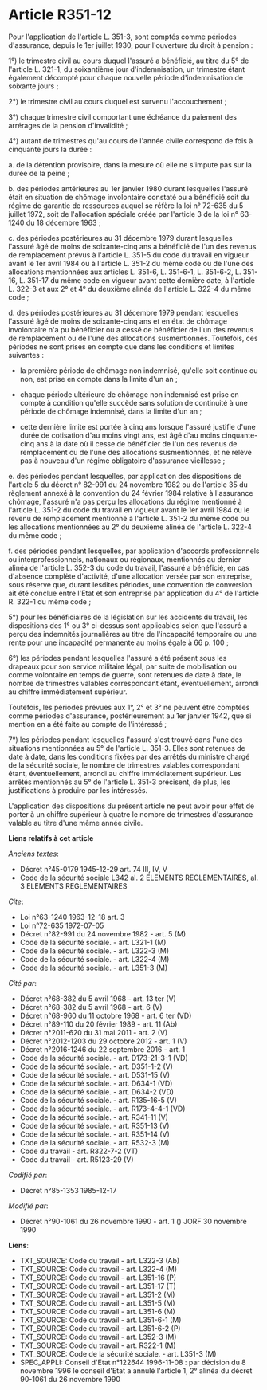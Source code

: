 # Article R351-12

Pour l'application de l'article L. 351-3, sont comptés comme périodes d'assurance, depuis le 1er juillet 1930, pour
l'ouverture du droit à pension : 

1°) le trimestre civil au cours duquel l'assuré a bénéficié, au titre du 5° de l'article L. 321-1, du soixantième jour
d'indemnisation, un trimestre étant également décompté pour chaque nouvelle période d'indemnisation de soixante jours ; 

2°) le trimestre civil au cours duquel est survenu l'accouchement ; 

3°) chaque trimestre civil comportant une échéance du paiement des arrérages de la pension d'invalidité ; 

4°) autant de trimestres qu'au cours de l'année civile correspond de fois à cinquante jours la durée :

a. de la détention provisoire, dans la mesure où elle ne s'impute pas sur la durée de la peine ; 

b. des périodes antérieures au 1er janvier 1980 durant lesquelles l'assuré était en situation de chômage involontaire
constaté ou a bénéficié soit du régime de garantie de ressources auquel se réfère la loi n° 72-635 du 5 juillet 1972, soit de
l'allocation spéciale créée par l'article 3 de la loi n° 63-1240 du 18 décembre 1963 ; 

c. des périodes postérieures au 31 décembre 1979 durant lesquelles l'assuré âgé de moins de soixante-cinq ans a bénéficié de
l'un des revenus de remplacement prévus à l'article L. 351-5 du code du travail en vigueur avant le 1er avril 1984 ou à
l'article L. 351-2 du même code ou de l'une des allocations mentionnées aux articles L. 351-6, L. 351-6-1, L. 351-6-2, L.
351-16, L. 351-17 du même code en vigueur avant cette dernière date, à l'article L. 322-3 et aux 2° et 4° du deuxième alinéa
de l'article L. 322-4 du même code ;

d. des périodes postérieures au 31 décembre 1979 pendant lesquelles l'assuré âgé de moins de soixante-cinq ans et en état de
chômage involontaire n'a pu bénéficier ou a cessé de bénéficier de l'un des revenus de remplacement ou de l'une des
allocations susmentionnés. Toutefois, ces périodes ne sont prises en compte que dans les conditions et limites suivantes : 

- la première période de chômage non indemnisé, qu'elle soit continue ou non, est prise en compte dans la limite d'un an ; 

- chaque période ultérieure de chômage non indemnisé est prise en compte à condition qu'elle succède sans solution de
continuité à une période de chômage indemnisé, dans la limite d'un an ; 

- cette dernière limite est portée à cinq ans lorsque l'assuré justifie d'une durée de cotisation d'au moins vingt ans, est
âgé d'au moins cinquante-cinq ans à la date où il cesse de bénéficier de l'un des revenus de remplacement ou de l'une des
allocations susmentionnés, et ne relève pas à nouveau d'un régime obligatoire d'assurance vieillesse ; 

e. des périodes pendant lesquelles, par application des dispositions de l'article 5 du décret n° 82-991 du 24 novembre 1982
ou de l'article 35 du règlement annexé à la convention du 24 février 1984 relative à l'assurance chômage, l'assuré n'a pas
perçu les allocations du régime mentionné à l'article L. 351-2 du code du travail en vigueur avant le 1er avril 1984 ou le
revenu de remplacement mentionné à l'article L. 351-2 du même code ou les allocations mentionnées au 2° du deuxième alinéa de
l'article L. 322-4 du même code ; 

f. des périodes pendant lesquelles, par application d'accords professionnels ou interprofessionnels, nationaux ou régionaux,
mentionnés au dernier alinéa de l'article L. 352-3 du code du travail, l'assuré a bénéficié, en cas d'absence complète
d'activité, d'une allocation versée par son entreprise, sous réserve que, durant lesdites périodes, une convention de
conversion ait été conclue entre l'Etat et son entreprise par application du 4° de l'article R. 322-1 du même code ; 

5°) pour les bénéficiaires de la législation sur les accidents du travail, les dispositions des 1° ou 3° ci-dessus sont
applicables selon que l'assuré a perçu des indemnités journalières au titre de l'incapacité temporaire ou une rente pour une
incapacité permanente au moins égale à 66 p. 100 ; 

6°) les périodes pendant lesquelles l'assuré a été présent sous les drapeaux pour son service militaire légal, par suite de
mobilisation ou comme volontaire en temps de guerre, sont retenues de date à date, le nombre de trimestres valables
correspondant étant, éventuellement, arrondi au chiffre immédiatement supérieur. 

Toutefois, les périodes prévues aux 1°, 2° et 3° ne peuvent être comptées comme périodes d'assurance, postérieurement au 1er
janvier 1942, que si mention en a été faite au compte de l'intéressé ; 

7°) les périodes pendant lesquelles l'assuré s'est trouvé dans l'une des situations mentionnées au 5° de l'article L. 351-3.
Elles sont retenues de date à date, dans les conditions fixées par des arrêtés du ministre chargé de la sécurité sociale, le
nombre de trimestres valables correspondant étant, éventuellement, arrondi au chiffre immédiatement supérieur. Les arrêtés
mentionnés au 5° de l'article L. 351-3 précisent, de plus, les justifications à produire par les intéressés. 

L'application des dispositions du présent article ne peut avoir pour effet de porter à un chiffre supérieur à quatre le
nombre de trimestres d'assurance valable au titre d'une même année civile.

**Liens relatifs à cet article**

_Anciens textes_:

  - Décret n°45-0179 1945-12-29 art. 74 III, IV, V
  - Code de la sécurité sociale L342 al. 2 ELEMENTS REGLEMENTAIRES, al. 3 ELEMENTS REGLEMENTAIRES

_Cite_:

  - Loi n°63-1240 1963-12-18 art. 3
  - Loi n°72-635 1972-07-05
  - Décret n°82-991 du 24 novembre 1982 - art. 5 (M)
  - Code de la sécurité sociale. - art. L321-1 (M)
  - Code de la sécurité sociale. - art. L322-3 (M)
  - Code de la sécurité sociale. - art. L322-4 (M)
  - Code de la sécurité sociale. - art. L351-3 (M)

_Cité par_:

  - Décret n°68-382 du 5 avril 1968 - art. 13 ter (V)
  - Décret n°68-382 du 5 avril 1968 - art. 6 (V)
  - Décret n°68-960 du 11 octobre 1968 - art. 6 ter (VD)
  - Décret n°89-110 du 20 février 1989 - art. 11 (Ab)
  - Décret n°2011-620 du 31 mai 2011 - art. 2 (V)
  - Décret n°2012-1203 du 29 octobre 2012 - art. 1 (V)
  - Décret n°2016-1246 du 22 septembre 2016 - art. 1
  - Code de la sécurité sociale. - art. D173-21-3-1 (VD)
  - Code de la sécurité sociale. - art. D351-1-2 (V)
  - Code de la sécurité sociale. - art. D531-15 (V)
  - Code de la sécurité sociale. - art. D634-1 (VD)
  - Code de la sécurité sociale. - art. D634-2 (VD)
  - Code de la sécurité sociale. - art. R135-16-5 (V)
  - Code de la sécurité sociale. - art. R173-4-4-1 (VD)
  - Code de la sécurité sociale. - art. R341-11 (V)
  - Code de la sécurité sociale. - art. R351-13 (V)
  - Code de la sécurité sociale. - art. R351-14 (V)
  - Code de la sécurité sociale. - art. R532-3 (M)
  - Code du travail - art. R322-7-2 (VT)
  - Code du travail - art. R5123-29 (V)

_Codifié par_:

  - Décret n°85-1353 1985-12-17

_Modifié par_:

  - Décret n°90-1061 du 26 novembre 1990 - art. 1 () JORF 30 novembre 1990

**Liens**:

  - TXT_SOURCE: Code du travail - art. L322-3 (Ab)
  - TXT_SOURCE: Code du travail - art. L322-4 (M)
  - TXT_SOURCE: Code du travail - art. L351-16 (P)
  - TXT_SOURCE: Code du travail - art. L351-17 (T)
  - TXT_SOURCE: Code du travail - art. L351-2 (M)
  - TXT_SOURCE: Code du travail - art. L351-5 (M)
  - TXT_SOURCE: Code du travail - art. L351-6 (M)
  - TXT_SOURCE: Code du travail - art. L351-6-1 (M)
  - TXT_SOURCE: Code du travail - art. L351-6-2 (P)
  - TXT_SOURCE: Code du travail - art. L352-3 (M)
  - TXT_SOURCE: Code du travail - art. R322-1 (M)
  - TXT_SOURCE: Code de la sécurité sociale. - art. L351-3 (M)
  - SPEC_APPLI: Conseil d'Etat n°122644 1996-11-08 : par décision du 8 novembre 1996 le conseil d'Etat a annulé l'article 1, 2° alinéa du décret 90-1061 du 26 novembre 1990
